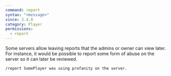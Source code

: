 ```yaml
---
command: report
syntax: "<message>"
since: 2.4.0
category: Player
permissions:
  - report
---
```


Some servers allow leaving reports that the admins or owner can view later. For instance, it would be possible to report some form of abuse on the server so it can later be reviewed.

```
/report SomePlayer was using profanity on the server.
```
